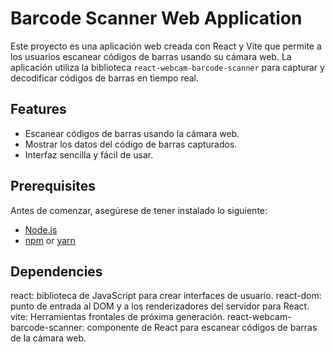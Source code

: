 # Barcode Scanner Web Application

Este proyecto es una aplicación web creada con React y Vite que permite a los usuarios escanear códigos de barras usando su cámara web. La aplicación utiliza la biblioteca `react-webcam-barcode-scanner` para capturar y decodificar códigos de barras en tiempo real.

## Features

- Escanear códigos de barras usando la cámara web.
- Mostrar los datos del código de barras capturados.
- Interfaz sencilla y fácil de usar.

## Prerequisites

Antes de comenzar, asegúrese de tener instalado lo siguiente:

- [Node.js](https://nodejs.org/en/download/)
- [npm](https://www.npmjs.com/get-npm) or [yarn](https://yarnpkg.com/getting-started/install)

## Dependencies

react: biblioteca de JavaScript para crear interfaces de usuario.
react-dom: punto de entrada al DOM y a los renderizadores del servidor para React.
vite: Herramientas frontales de próxima generación.
react-webcam-barcode-scanner: componente de React para escanear códigos de barras de la cámara web.
 
